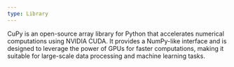 ```yaml
---
type: Library
---
```


CuPy is an open-source array library for Python that accelerates numerical computations using NVIDIA CUDA. It provides a NumPy-like interface and is designed to leverage the power of GPUs for faster computations, making it suitable for large-scale data processing and machine learning tasks.